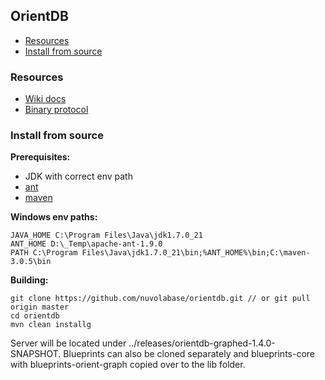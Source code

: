 ## OrientDB

 - [Resources](#resources)
 - [Install from source](#install-from-source)

### Resources

 - [Wiki docs](https://github.com/nuvolabase/orientdb/wiki)
 - [Binary protocol](https://github.com/nuvolabase/orientdb/wiki/Network-Binary-Protocol)

### Install from source

**Prerequisites:**

 - JDK with correct env path
 - [ant](http://ant.apache.org/bindownload.cgi)
 - [maven](http://maven.apache.org/download.cgi)

**Windows env paths:**

```
JAVA_HOME C:\Program Files\Java\jdk1.7.0_21
ANT_HOME D:\_Temp\apache-ant-1.9.0
PATH C:\Program Files\Java\jdk1.7.0_21\bin;%ANT_HOME%\bin;C:\maven-3.0.5\bin
```

**Building:**

```
git clone https://github.com/nuvolabase/orientdb.git // or git pull origin master
cd orientdb
mvn clean installg
```

Server will be located under ../releases/orientdb-graphed-1.4.0-SNAPSHOT. Blueprints can also be cloned separately and blueprints-core with blueprints-orient-graph copied over to the lib folder.

